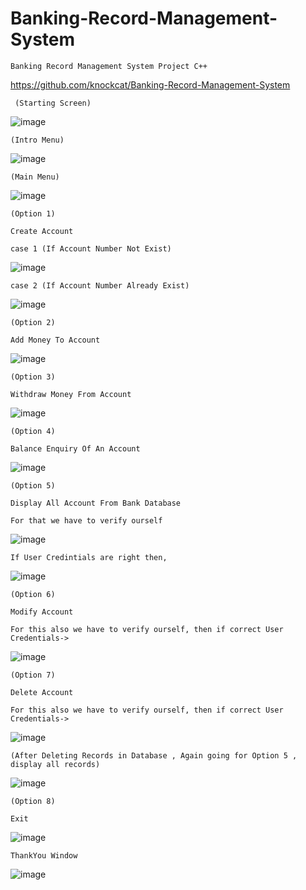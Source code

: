 # Banking-Record-Management-System

    Banking Record Management System Project C++

https://github.com/knockcat/Banking-Record-Management-System

     (Starting Screen)

![image](https://user-images.githubusercontent.com/85362504/156027930-2c58bde6-5fb8-433e-abb7-e8aaf477403f.png)


    (Intro Menu)
  

![image](https://user-images.githubusercontent.com/85362504/156028008-c1ff737b-7b25-49ce-8975-f31a3e2edecf.png)


    (Main Menu)
  

![image](https://user-images.githubusercontent.com/85362504/156028078-c9129642-039b-428b-bd7c-53e2ce6091d4.png)

    (Option 1)

    Create Account
  
    case 1 (If Account Number Not Exist)
  
  ![image](https://user-images.githubusercontent.com/85362504/156028397-48c1ad80-11da-4da4-899f-1c3e0312a19e.png)

  
    case 2 (If Account Number Already Exist)
  
  ![image](https://user-images.githubusercontent.com/85362504/156028344-5f2edda6-6ae3-4f93-9b3a-00de0837e780.png)

    (Option 2)

    Add Money To Account
  
  ![image](https://user-images.githubusercontent.com/85362504/156028552-58b65f75-f71f-49d8-be96-dbab4abae47b.png)
  
    (Option 3)

    Withdraw Money From Account
  
  ![image](https://user-images.githubusercontent.com/85362504/156028771-ce893c42-561f-4e1e-abc8-d7b1f7a0a467.png)
  
    (Option 4)

    Balance Enquiry Of An Account
  
  ![image](https://user-images.githubusercontent.com/85362504/156028874-a0d0f257-63e4-4d96-905d-5d8433673e7f.png)
  
    (Option 5)

    Display All Account From Bank Database
  
    For that we have to verify ourself
  
  ![image](https://user-images.githubusercontent.com/85362504/156030042-30aad210-59d4-44a9-bbdb-8dd135a6f2f4.png)
  
    If User Credintials are right then,
  
  ![image](https://user-images.githubusercontent.com/85362504/156029194-a35607b4-7f3e-4a6d-930b-3b87320a5319.png)

    (Option 6)

    Modify Account
  
    For this also we have to verify ourself, then if correct User Credentials->
  
  ![image](https://user-images.githubusercontent.com/85362504/156029419-7572454c-f458-4e69-a383-7960d14c8aa5.png)

    (Option 7)

    Delete Account
  
    For this also we have to verify ourself, then if correct User Credentials->
  
  ![image](https://user-images.githubusercontent.com/85362504/156029533-308ca337-714e-49a9-9027-06ae56567dce.png)

    (After Deleting Records in Database , Again going for Option 5 , display all records)
  
  ![image](https://user-images.githubusercontent.com/85362504/156029667-c0441fdc-b442-4fbd-ac8c-1803df7f82da.png)

    (Option 8)

    Exit
  
  ![image](https://user-images.githubusercontent.com/85362504/156029771-e27dc9b1-d748-40b8-af66-5f0ac1fe61cf.png)


    ThankYou Window

![image](https://user-images.githubusercontent.com/85362504/156029826-d6d0e26c-f8ed-4406-ac2f-66406f04d958.png)

  


